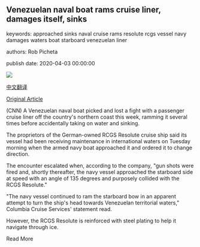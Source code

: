 ## Venezuelan naval boat rams cruise liner, damages itself, sinks

keywords: approached sinks naval cruise rams resolute rcgs vessel navy damages waters boat starboard venezuelan liner

authors: Rob Picheta

publish date: 2020-04-03 00:00:00

![](https://cdn.cnn.com/cnnnext/dam/assets/200403113716-rcgs-resolute-columbia-cruise-services-super-tease.jpg)

[中文翻译](Venezuelan%20naval%20boat%20rams%20cruise%20liner%2C%20damages%20itself%2C%20sinks_zh.md)

[Original Article](https://edition.cnn.com/2020/04/03/americas/venezuela-navy-cruise-liner-incident-intl/index.html)

(CNN) A Venezuelan naval boat picked and lost a fight with a passenger cruise liner off the country's northern coast this week, ramming it several times before accidentally taking on water and sinking.

The proprietors of the German-owned RCGS Resolute cruise ship said its vessel had been receiving maintenance in international waters on Tuesday morning when the armed navy boat approached it and ordered it to change direction.

The encounter escalated when, according to the company, "gun shots were fired and, shortly thereafter, the navy vessel approached the starboard side at speed with an angle of 135 degrees and purposely collided with the RCGS Resolute."

"The navy vessel continued to ram the starboard bow in an apparent attempt to turn the ship's head towards Venezuelan territorial waters," Columbia Cruise Services' statement read.

However, the RCGS Resolute is reinforced with steel plating to help it navigate through ice.

Read More